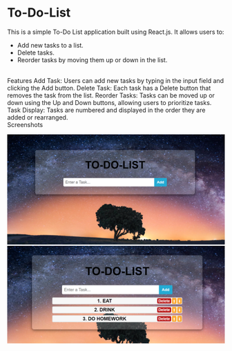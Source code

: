 # To-Do-List
This is a simple To-Do List application built using React.js. It allows users to:
- Add new tasks to a list.
- Delete tasks.
- Reorder tasks by moving them up or down in the list. 
<br>
Features
Add Task: Users can add new tasks by typing in the input field and clicking the Add button.
Delete Task: Each task has a Delete button that removes the task from the list.
Reorder Tasks: Tasks can be moved up or down using the Up and Down buttons, allowing users to prioritize tasks.
Task Display: Tasks are numbered and displayed in the order they are added or rearranged.
<br>
Screenshots

![alt text](screenshot/image.png)<br>
![alt text](screenshot/image-1.png)